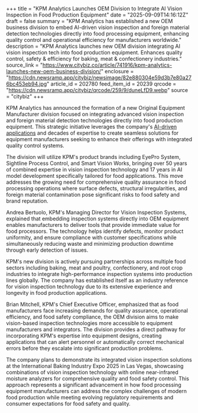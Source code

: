 +++
title = "KPM Analytics Launches OEM Division to Integrate AI Vision Inspection in Food Production Equipment"
date = "2025-09-09T14:16:12Z"
draft = false
summary = "KPM Analytics has established a new OEM business division to embed AI-driven vision inspection and foreign material detection technologies directly into food processing equipment, enhancing quality control and operational efficiency for manufacturers worldwide."
description = "KPM Analytics launches new OEM division integrating AI vision inspection tech into food production equipment. Enhances quality control, safety & efficiency for baking, meat & confectionery industries."
source_link = "https://www.citybiz.co/article/741916/kpm-analytics-launches-new-oem-business-division/"
enclosure = "https://cdn.newsramp.app/citybiz/newsimage/82e880304e59d3b7e80a276bc453eb94.jpg"
article_id = 202780
feed_item_id = 20239
qrcode = "https://cdn.newsramp.app/citybiz/qrcode/259/9/duneLfD9.webp"
source = "citybiz"
+++

<p>KPM Analytics has announced the formation of a new Original Equipment Manufacturer division focused on integrating advanced vision inspection and foreign material detection technologies directly into food production equipment. This strategic initiative leverages the company's <a href="https://kpmanalytics.com/ai-driven-applications" rel="nofollow" target="_blank">AI-driven applications</a> and decades of expertise to create seamless solutions for equipment manufacturers seeking to enhance their offerings with integrated quality control systems.</p><p>The division will utilize KPM's product brands including EyePro System, Sightline Process Control, and Smart Vision Works, bringing over 50 years of combined expertise in vision inspection technology and 17 years in AI model development specifically tailored for food applications. This move addresses the growing need for comprehensive quality assurance in food processing operations where surface defects, structural irregularities, and foreign material contamination pose significant risks to food safety and brand reputation.</p><p>Andrea Bertuolo, KPM's Managing Director for Vision Inspection Systems, explained that embedding inspection systems directly into OEM equipment enables manufacturers to deliver tools that provide immediate value for food processors. The technology helps identify defects, monitor product uniformity, and ensure compliance with customer specifications while simultaneously reducing waste and minimizing production downtime through early detection of issues.</p><p>KPM's new division is actively pursuing partnerships across multiple food sectors including baking, meat and poultry, confectionery, and root crop industries to integrate high-performance inspection systems into production lines globally. The company has established itself as an industry reference for vision inspection technology due to its extensive experience and longevity in food production applications.</p><p>Brian Mitchell, KPM's Chief Executive Officer, emphasized that as food manufacturers face increasing demands for quality assurance, operational efficiency, and food safety compliance, the OEM division aims to make vision-based inspection technologies more accessible to equipment manufacturers and integrators. The division provides a direct pathway for incorporating KPM's expertise into equipment designs, creating applications that can alert personnel or automatically correct mechanical errors before they escalate into significant production problems.</p><p>The company plans to demonstrate its integrated vision inspection solutions at the International Baking Industry Expo 2025 in Las Vegas, showcasing combinations of vision inspection technology with online near-infrared moisture analyzers for comprehensive quality and food safety control. This approach represents a significant advancement in how food processing equipment manufacturers can address the complex challenges of modern food production while meeting evolving regulatory requirements and consumer expectations for food safety and quality.</p>